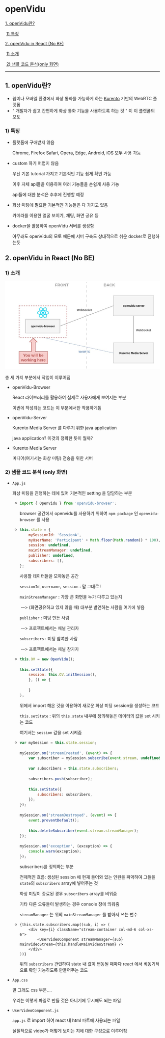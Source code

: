 # openVidu

[1. openVidu란?](#1-openvidu란)

​	[1) 특징](#1-특징)

[2. openVidu in React (No BE)](#2-openvidu-in-react-no-be)

​	[1) 소개](#1-소개)

​	[2) 샘플 코드 분석(only 화면)](#2-샘플-코드-분석-only-화면)

---



## 1. openVidu란?

- 웹이나 모바일 환경에서 화상 통화를 가능하게 하는 [Kurento](https://www.kurento.org/) 기반의 WebRTC 플랫폼
- " 개발자가 쉽고 간편하게 화상 통화 기능을 사용하도록 하는 것 " 이 이 플랫폼의 모토

### 1\) 특징

- 플랫폼에 구애받지 않음

  Chrome, Firefox Safari, Opera, Edge, Android, iOS 모두 사용 가능

- custom 하기 어렵지 않음

  우선 기본 tutorial 가지고 기본적인 기능 쉽게 확인 가능

  이후 자체 api들을 이용하여 여러 기능들을 손쉽게 사용 가능

  api들에 대한 분석은 추후에 진행할 예정

- 화상 미팅에 필요한 기본적인 기능들은 다 가지고 있음

  카메라를 이용한 얼굴 보이기, 채팅, 화면 공유 등

- docker을 활용하여 openVidu 서버를 생성함

  아무래도 openVidu의 모토 때문에 서버 구축도 상대적으로 쉬운 docker로 진행하는듯



## 2. openVidu in React (No BE)

### 1) 소개

![](assets/openvidu%20in%20react.jpg)

총 세 가지 부분에서 작업이 이루어짐

- openVidu-Browser

  React 라이브러리를 활용하여 실제로 사용자에게 보여지는 부분

  이번에 작성되는 코드는 이 부분에서만 작용하게됨

- openVidu-Server

  Kurento Media Server 를 다루기 위한 java application

  java application? 이것의 정확한 뜻이 뭘까?

- Kurento Media Server

  미디어(여기서는 화상 미팅) 전송을 위한 서버

  

### 2) 샘플 코드 분석 (only 화면)

- `App.js`

  화상 미팅을 진행하는 데에 있어 기본적인 setting 을 담담하는 부분

  - ```javascript
    import { OpenVidu } from 'openvidu-browser';
    ```

    browser 공간에서 openvidu를 사용하기 위하여 `npm package` 인 `openvidu-browser` 를 사용

  - ```javascript
    this.state = {
        mySessionId: 'SessionA',
        myUserName: 'Participant' + Math.floor(Math.random() * 100),
        session: undefined,
        mainStreamManager: undefined,
        publisher: undefined,
        subscribers: [],
    };
    ```

    사용할 데이터들을 모아놓은 공간

    `sessionId`, `username,` `session` : 말 그대로 !

    `mainStreamManager` : 가장 큰 화면을 누가 다루고 있는지 

    ​										--> (화면공유하고 있지 않을 때) 대부분 발언하는 사람을 여기에 넣음

    `publisher` : 미팅 만든 사람

    ​						--> 프로젝트에서는 채널 관리자

    `subscribers` : 미팅 참여한 사람

    ​						--> 프로젝트에서는 채널 참가자

  - ```javascript
    this.OV = new OpenVidu();
    
    this.setState({
        session: this.OV.initSession(),
        }, () => {
            
        }
    );
    ```

    위에서 import 해온 것을 이용하여 새로운 화상 미팅 session을 생성하는 코드

    `this.setState` : 위의 `this.state` 내부에 정의해놓은 데이터의 값을 set 시키는 코드

    여기서는 `session` 값을 set 시켜줌

  - ```javascript
    var mySession = this.state.session;
    
    mySession.on('streamCreated', (event) => {
        var subscriber = mySession.subscribe(event.stream, undefined);
    
        var subscribers = this.state.subscribers;
    
        subscribers.push(subscriber);
    
        this.setState({
            subscribers: subscribers,
        });
    });
    
    mySession.on('streamDestroyed', (event) => {
        event.preventDefault();
        
        this.deleteSubscriber(event.stream.streamManager);
    });
    
    mySession.on('exception', (exception) => {
        console.warn(exception);
    });
    ```

    subscribers를 정의하는 부분

    전제적인 흐름: 생성된 session 에 현재 들어와 있는 인원을 파악하여 그들을 `state`의 `subscribers` 						  array에 넣어주는 것

    화상 미팅이 종료된 경우 `subscribers` array를 비워줌

    기타 다른 오류들이 발생하는 경우 console 창에 띄워줌

    `streamManager` 는 위의 `mainStreamManager` 를 받아서 쓰는 변수

  - ```react
    {this.state.subscribers.map((sub, i) => (
        <div key={i} className="stream-container col-md-6 col-xs-6">
            <UserVideoComponent streamManager={sub} mainVideoStream={this.handleMainVideoStream} />
        </div>
    ))}
    ```

    위의 `subscribers` 관련하여 state 내 값이 변동될 때마다 react 에서 비동기적으로 확인 가능하도록 만들어주는 코드

- `App.css`

  말 그래도 css 부분.... 

  우리는 이렇게  파일로 만들 것은 아니기에 무시해도 되는 파일

- `UserVideoComponent.js`

  `app.js` 로 import 하여 react 내 html 파트에 사용되는 파일

  실질적으로 video가 어떻게 보이는 지에 대한 구성으로 이루어짐